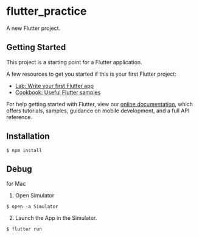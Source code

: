 # flutter_practice

A new Flutter project.

## Getting Started

This project is a starting point for a Flutter application.

A few resources to get you started if this is your first Flutter project:

- [Lab: Write your first Flutter app](https://flutter.dev/docs/get-started/codelab)
- [Cookbook: Useful Flutter samples](https://flutter.dev/docs/cookbook)

For help getting started with Flutter, view our
[online documentation](https://flutter.dev/docs), which offers tutorials,
samples, guidance on mobile development, and a full API reference.

## Installation

```
$ npm install
```

## Debug

for Mac

1. Open Simulator

```
$ open -a Simulator
```

2. Launch the App in the Simulator.

```
$ flutter run
```

